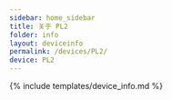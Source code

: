 ```yaml
---
sidebar: home_sidebar
title: 关于 PL2
folder: info
layout: deviceinfo
permalink: /devices/PL2/
device: PL2
---
```

{% include templates/device_info.md %}
